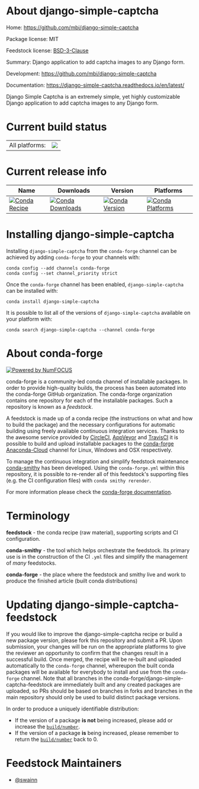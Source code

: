 About django-simple-captcha
===========================

Home: https://github.com/mbi/django-simple-captcha

Package license: MIT

Feedstock license: [BSD-3-Clause](https://github.com/conda-forge/django-simple-captcha-feedstock/blob/master/LICENSE.txt)

Summary: Django application to add captcha images to any Django form.

Development: https://github.com/mbi/django-simple-captcha

Documentation: https://django-simple-captcha.readthedocs.io/en/latest/

Django Simple Captcha is an extremely simple, yet highly customizable
Django application to add captcha images to any Django form.


Current build status
====================


<table><tr><td>All platforms:</td>
    <td>
      <a href="https://dev.azure.com/conda-forge/feedstock-builds/_build/latest?definitionId=14851&branchName=master">
        <img src="https://dev.azure.com/conda-forge/feedstock-builds/_apis/build/status/django-simple-captcha-feedstock?branchName=master">
      </a>
    </td>
  </tr>
</table>

Current release info
====================

| Name | Downloads | Version | Platforms |
| --- | --- | --- | --- |
| [![Conda Recipe](https://img.shields.io/badge/recipe-django--simple--captcha-green.svg)](https://anaconda.org/conda-forge/django-simple-captcha) | [![Conda Downloads](https://img.shields.io/conda/dn/conda-forge/django-simple-captcha.svg)](https://anaconda.org/conda-forge/django-simple-captcha) | [![Conda Version](https://img.shields.io/conda/vn/conda-forge/django-simple-captcha.svg)](https://anaconda.org/conda-forge/django-simple-captcha) | [![Conda Platforms](https://img.shields.io/conda/pn/conda-forge/django-simple-captcha.svg)](https://anaconda.org/conda-forge/django-simple-captcha) |

Installing django-simple-captcha
================================

Installing `django-simple-captcha` from the `conda-forge` channel can be achieved by adding `conda-forge` to your channels with:

```
conda config --add channels conda-forge
conda config --set channel_priority strict
```

Once the `conda-forge` channel has been enabled, `django-simple-captcha` can be installed with:

```
conda install django-simple-captcha
```

It is possible to list all of the versions of `django-simple-captcha` available on your platform with:

```
conda search django-simple-captcha --channel conda-forge
```


About conda-forge
=================

[![Powered by
NumFOCUS](https://img.shields.io/badge/powered%20by-NumFOCUS-orange.svg?style=flat&colorA=E1523D&colorB=007D8A)](https://numfocus.org)

conda-forge is a community-led conda channel of installable packages.
In order to provide high-quality builds, the process has been automated into the
conda-forge GitHub organization. The conda-forge organization contains one repository
for each of the installable packages. Such a repository is known as a *feedstock*.

A feedstock is made up of a conda recipe (the instructions on what and how to build
the package) and the necessary configurations for automatic building using freely
available continuous integration services. Thanks to the awesome service provided by
[CircleCI](https://circleci.com/), [AppVeyor](https://www.appveyor.com/)
and [TravisCI](https://travis-ci.com/) it is possible to build and upload installable
packages to the [conda-forge](https://anaconda.org/conda-forge)
[Anaconda-Cloud](https://anaconda.org/) channel for Linux, Windows and OSX respectively.

To manage the continuous integration and simplify feedstock maintenance
[conda-smithy](https://github.com/conda-forge/conda-smithy) has been developed.
Using the ``conda-forge.yml`` within this repository, it is possible to re-render all of
this feedstock's supporting files (e.g. the CI configuration files) with ``conda smithy rerender``.

For more information please check the [conda-forge documentation](https://conda-forge.org/docs/).

Terminology
===========

**feedstock** - the conda recipe (raw material), supporting scripts and CI configuration.

**conda-smithy** - the tool which helps orchestrate the feedstock.
                   Its primary use is in the construction of the CI ``.yml`` files
                   and simplify the management of *many* feedstocks.

**conda-forge** - the place where the feedstock and smithy live and work to
                  produce the finished article (built conda distributions)


Updating django-simple-captcha-feedstock
========================================

If you would like to improve the django-simple-captcha recipe or build a new
package version, please fork this repository and submit a PR. Upon submission,
your changes will be run on the appropriate platforms to give the reviewer an
opportunity to confirm that the changes result in a successful build. Once
merged, the recipe will be re-built and uploaded automatically to the
`conda-forge` channel, whereupon the built conda packages will be available for
everybody to install and use from the `conda-forge` channel.
Note that all branches in the conda-forge/django-simple-captcha-feedstock are
immediately built and any created packages are uploaded, so PRs should be based
on branches in forks and branches in the main repository should only be used to
build distinct package versions.

In order to produce a uniquely identifiable distribution:
 * If the version of a package **is not** being increased, please add or increase
   the [``build/number``](https://docs.conda.io/projects/conda-build/en/latest/resources/define-metadata.html#build-number-and-string).
 * If the version of a package **is** being increased, please remember to return
   the [``build/number``](https://docs.conda.io/projects/conda-build/en/latest/resources/define-metadata.html#build-number-and-string)
   back to 0.

Feedstock Maintainers
=====================

* [@swainn](https://github.com/swainn/)

